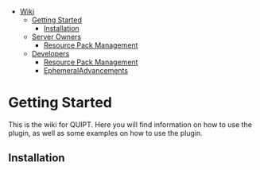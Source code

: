 <!-- TOC -->
* [Wiki](/wiki/wiki.md)
    * [Getting Started](/wiki/getting_started.md)
        * [Installation](/wiki/getting_started.md#installation)
    * [Server Owners](/wiki/server_owners.md)
        * [Resource Pack Management](/wiki/server_owners.md#resource-pack-management)
    * [Developers](/wiki/developers.md)
        * [Resource Pack Management](/wiki/developers.md#resource-pack-management)
        * [EphemeralAdvancements](/wiki/developers.md#ephemeral-advancements)
<!-- TOC -->

# Getting Started
This is the wiki for QUIPT. Here you will find information on how to use the plugin, as well as some examples on how to use the plugin.

## Installation
